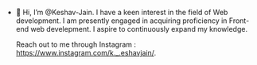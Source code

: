 - 👋 Hi, I’m @Keshav-Jain.
	I have a keen interest in the field of Web development.
	I am presently engaged in acquiring proficiency in Front-end web develepment.
 	I aspire to continuously expand my knowledge.

  Reach out to me through Instagram : https://www.instagram.com/k._.eshavjain/.

<!---
Keshav-Jain/Keshav-Jain is a ✨ special ✨ repository because its `README.md` (this file) appears on your GitHub profile.
You can click the Preview link to take a look at your changes.
--->
